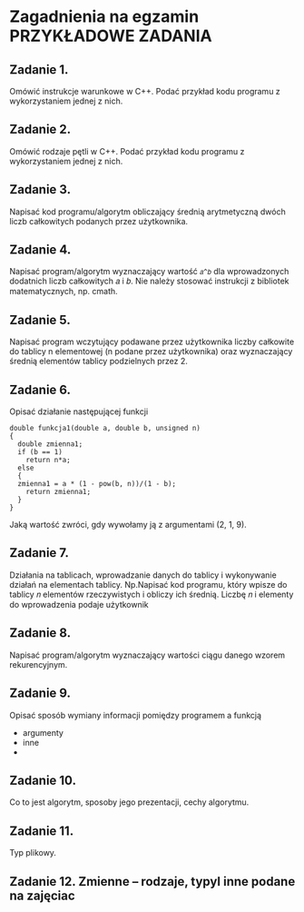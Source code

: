 # Zagadnienia na egzamin **PRZYKŁADOWE ZADANIA**

## Zadanie 1. 
Omówić instrukcje warunkowe w C++. Podać przykład kodu programu z wykorzystaniem jednej z 
nich.

## Zadanie 2. 
Omówić rodzaje pętli w C++. Podać przykład kodu programu z wykorzystaniem jednej z nich. 

## Zadanie 3. 
Napisać kod programu/algorytm obliczający średnią arytmetyczną dwóch liczb całkowitych 
podanych przez użytkownika.

## Zadanie 4. 
Napisać program/algorytm wyznaczający wartość `𝑎^𝑏` dla wprowadzonych dodatnich liczb 
całkowitych 𝑎 i 𝑏. Nie należy stosować instrukcji z bibliotek matematycznych, np. cmath.

## Zadanie 5. 
Napisać program wczytujący podawane przez użytkownika liczby całkowite do tablicy n 
elementowej (n podane przez użytkownika) oraz wyznaczający średnią elementów tablicy 
podzielnych przez 2.

## Zadanie 6. 
Opisać działanie następującej funkcji
```
double funkcja1(double a, double b, unsigned n)
{
  double zmienna1;
  if (b == 1)
    return n*a;
  else
  {
  zmienna1 = a * (1 - pow(b, n))/(1 - b);
    return zmienna1;
  }  
}
```
Jaką wartość zwróci, gdy wywołamy ją z argumentami (2, 1, 9).

## Zadanie 7. 
Działania na tablicach, wprowadzanie danych do tablicy i wykonywanie działań na elementach 
tablicy. Np.Napisać kod programu, który wpisze do tablicy 𝑛 elementów rzeczywistych i obliczy ich średnią. 
Liczbę 𝑛 i elementy do wprowadzenia podaje użytkownik

## Zadanie 8. 
Napisać program/algorytm wyznaczający wartości ciągu danego wzorem rekurencyjnym.

## Zadanie 9. 
Opisać sposób wymiany informacji pomiędzy programem a funkcją
- argumenty
- inne
- 
## Zadanie 10. 
Co to jest algorytm, sposoby jego prezentacji, cechy algorytmu.

## Zadanie 11. 
Typ plikowy.

## Zadanie 12. Zmienne – rodzaje, typyI inne podane na zajęciac
